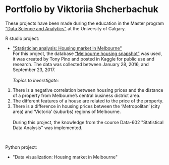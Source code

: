 # Portfolio by Viktoriia Shcherbachuk
These projects have been made during the education in the Master program ["Data Science and Analytics"](https://science.ucalgary.ca/data-science) at the University of Calgary. <br>

R studio project:
- ["Statistician analysis: Housing market in Melbourne"](https://github.com/viktoriiashcherbachuk/Portfolio/blob/main/R%20studio%20projects/Housing%20pricing%20in%20Melbourne%20project/Housing%20market%20in%20Melbourne.html) <br>
For this project, the database [“Melbourne housing snapshot”](https://www.kaggle.com/datasets/dansbecker/melbourne-housing-snapshot?resource=download) was used, it was created by Tony Pino and posted in Kaggle for public use and research. The data was collected between January 28, 2016, and September 23, 2017. <br> <br>
*Topics to inverstigate:*
1. There is a negative correlation between housing prices and the distance of a property from Melbourne’s central business district area.
2. The different features of a house are related to the price of the property.
3. There is a difference in housing prices between the ‘Metropolitan’ (city area) and ‘Victoria’ (suburbs) regions of Melbourne. <br> <br>
During this project, the knowledge from the course Data-602 "Statistical Data Analysis" was implemented.
<br>

Python project:
- "Data visualization: Housing market in Melbourne"


